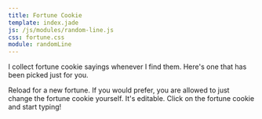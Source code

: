 ```yaml
---
title: Fortune Cookie
template: index.jade
js: /js/modules/random-line.js
css: fortune.css
module: randomLine
---
```


I collect fortune cookie sayings whenever I find them.  Here's one that has been picked just for you.

<div class="ta-c fortune_cookie"><span random-line="fortunes.txt" contenteditable="true"></span></div>

Reload for a new fortune.  If you would prefer, you are allowed to just change the fortune cookie yourself.  It's editable.  Click on the fortune cookie and start typing!
